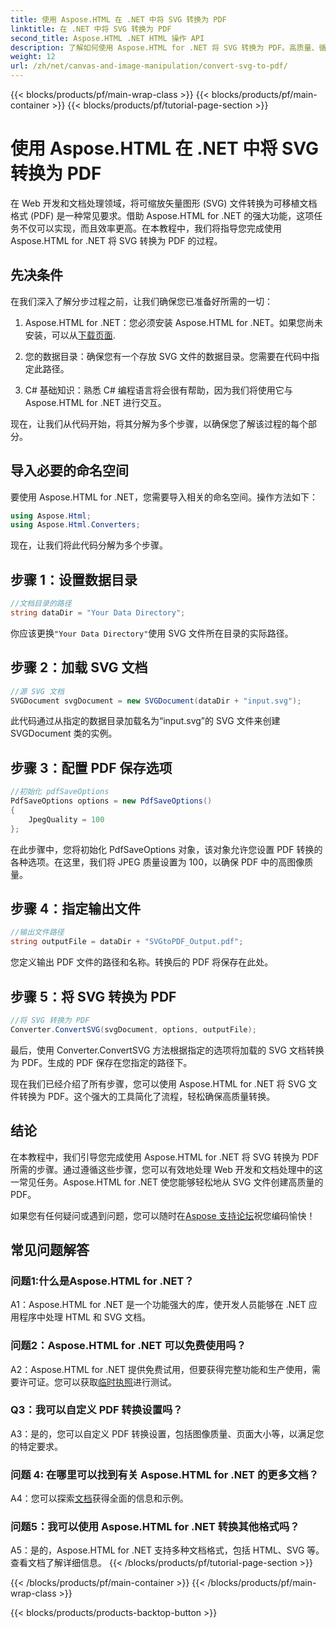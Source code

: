 ```yaml
---
title: 使用 Aspose.HTML 在 .NET 中将 SVG 转换为 PDF
linktitle: 在 .NET 中将 SVG 转换为 PDF
second_title: Aspose.HTML .NET HTML 操作 API
description: 了解如何使用 Aspose.HTML for .NET 将 SVG 转换为 PDF。高质量、循序渐进的教程，实现高效的文档处理。
weight: 12
url: /zh/net/canvas-and-image-manipulation/convert-svg-to-pdf/
---
```


{{< blocks/products/pf/main-wrap-class >}}
{{< blocks/products/pf/main-container >}}
{{< blocks/products/pf/tutorial-page-section >}}

# 使用 Aspose.HTML 在 .NET 中将 SVG 转换为 PDF


在 Web 开发和文档处理领域，将可缩放矢量图形 (SVG) 文件转换为可移植文档格式 (PDF) 是一种常见要求。借助 Aspose.HTML for .NET 的强大功能，这项任务不仅可以实现，而且效率更高。在本教程中，我们将指导您完成使用 Aspose.HTML for .NET 将 SVG 转换为 PDF 的过程。 

## 先决条件

在我们深入了解分步过程之前，让我们确保您已准备好所需的一切：

1.  Aspose.HTML for .NET：您必须安装 Aspose.HTML for .NET。如果您尚未安装，可以从[下载页面](https://releases.aspose.com/html/net/).

2. 您的数据目录：确保您有一个存放 SVG 文件的数据目录。您需要在代码中指定此路径。

3. C# 基础知识：熟悉 C# 编程语言将会很有帮助，因为我们将使用它与 Aspose.HTML for .NET 进行交互。

现在，让我们从代码开始，将其分解为多个步骤，以确保您了解该过程的每个部分。

## 导入必要的命名空间

要使用 Aspose.HTML for .NET，您需要导入相关的命名空间。操作方法如下：

```csharp
using Aspose.Html;
using Aspose.Html.Converters;
```

现在，让我们将此代码分解为多个步骤。

## 步骤 1：设置数据目录
```csharp
//文档目录的路径
string dataDir = "Your Data Directory";
```
你应该更换`"Your Data Directory"`使用 SVG 文件所在目录的实际路径。

## 步骤 2：加载 SVG 文档
```csharp
//源 SVG 文档
SVGDocument svgDocument = new SVGDocument(dataDir + "input.svg");
```
此代码通过从指定的数据目录加载名为“input.svg”的 SVG 文件来创建 SVGDocument 类的实例。

## 步骤 3：配置 PDF 保存选项
```csharp
//初始化 pdfSaveOptions
PdfSaveOptions options = new PdfSaveOptions()
{
	JpegQuality = 100
};
```
在此步骤中，您将初始化 PdfSaveOptions 对象，该对象允许您设置 PDF 转换的各种选项。在这里，我们将 JPEG 质量设置为 100，以确保 PDF 中的高图像质量。

## 步骤 4：指定输出文件
```csharp
//输出文件路径
string outputFile = dataDir + "SVGtoPDF_Output.pdf";
```
您定义输出 PDF 文件的路径和名称。转换后的 PDF 将保存在此处。

## 步骤 5：将 SVG 转换为 PDF
```csharp
//将 SVG 转换为 PDF
Converter.ConvertSVG(svgDocument, options, outputFile);
```
最后，使用 Converter.ConvertSVG 方法根据指定的选项将加载的 SVG 文档转换为 PDF。生成的 PDF 保存在您指定的路径下。

现在我们已经介绍了所有步骤，您可以使用 Aspose.HTML for .NET 将 SVG 文件转换为 PDF。这个强大的工具简化了流程，轻松确保高质量转换。

## 结论

在本教程中，我们引导您完成使用 Aspose.HTML for .NET 将 SVG 转换为 PDF 所需的步骤。通过遵循这些步骤，您可以有效地处理 Web 开发和文档处理中的这一常见任务。Aspose.HTML for .NET 使您能够轻松地从 SVG 文件创建高质量的 PDF。

如果您有任何疑问或遇到问题，您可以随时在[Aspose 支持论坛](https://forum.aspose.com/)祝您编码愉快！

## 常见问题解答

### 问题1:什么是Aspose.HTML for .NET？

A1：Aspose.HTML for .NET 是一个功能强大的库，使开发人员能够在 .NET 应用程序中处理 HTML 和 SVG 文档。

### 问题2：Aspose.HTML for .NET 可以免费使用吗？

 A2：Aspose.HTML for .NET 提供免费试用，但要获得完整功能和生产使用，需要许可证。您可以获取[临时执照](https://purchase.aspose.com/temporary-license/)进行测试。

### Q3：我可以自定义 PDF 转换设置吗？

A3：是的，您可以自定义 PDF 转换设置，包括图像质量、页面大小等，以满足您的特定要求。

### 问题 4: 在哪里可以找到有关 Aspose.HTML for .NET 的更多文档？

 A4：您可以探索[文档](https://reference.aspose.com/html/net/)获得全面的信息和示例。

### 问题5：我可以使用 Aspose.HTML for .NET 转换其他格式吗？

A5：是的，Aspose.HTML for .NET 支持多种文档格式，包括 HTML、SVG 等。查看文档了解详细信息。
{{< /blocks/products/pf/tutorial-page-section >}}

{{< /blocks/products/pf/main-container >}}
{{< /blocks/products/pf/main-wrap-class >}}

{{< blocks/products/products-backtop-button >}}

